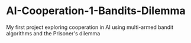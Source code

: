 # AI-Cooperation-1-Bandits-Dilemma
My first project exploring cooperation in AI using multi-armed bandit algorithms and the Prisoner's dilemma
